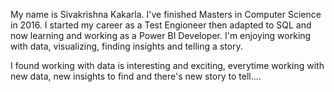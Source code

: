 My name is Sivakrishna Kakarla. I've finished Masters in Computer Science in 2016.
I started my career as a Test Engioneer then adapted to SQL and now learning and working as a Power BI Developer.
I'm enjoying working with data, visualizing, finding insights and telling a story.

I found working with data is interesting and exciting, everytime working with new data, new insights to find and there's new story to tell....
